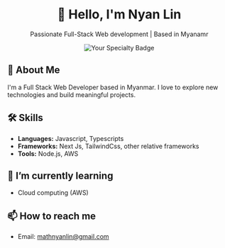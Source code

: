 <div align="center">
  <h1>👋 Hello, I'm Nyan Lin</h1>
  <p>Passionate Full-Stack Web development | Based in Myanamr</p>
  <img src="https://img.shields.io/badge/-Your%20Specialty-orange" alt="Your Specialty Badge">
</div>

## 🚀 About Me

I'm a Full Stack Web Developer based in Myanmar. I love to explore new technologies and build meaningful projects.

## 🛠️ Skills

- **Languages:** Javascript, Typescripts
- **Frameworks:** Next Js, TailwindCss, other relative frameworks
- **Tools:** Node.js, AWS

## 🌱 I’m currently learning

- Cloud computing (AWS)

## 📫 How to reach me

- Email: mathnyanlin@gmail.com

<!-- Feel free to add more sections, badges, or customize the content based on your preferences -->
